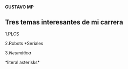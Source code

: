 #### GUSTAVO MP



## Tres temas interesantes de mi carrera

1.PLCS

2.Robots
  *Seriales
  
3.*Neumática*

\*literal asterisks\*

